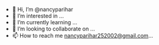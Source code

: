 - 👋 Hi, I’m @nancyparihar
- 👀 I’m interested in ...
- 🌱 I’m currently learning  ...
- 💞️ I’m looking to collaborate on ...
- 📫 How to reach me nancyparihar252002@gmail.com...

<!---
nancyparihar/nancyparihar is a ✨ special ✨ repository because its `README.md` (this file) appears on your GitHub profile.
You can click the Preview link to take a look at your changes.
--->

